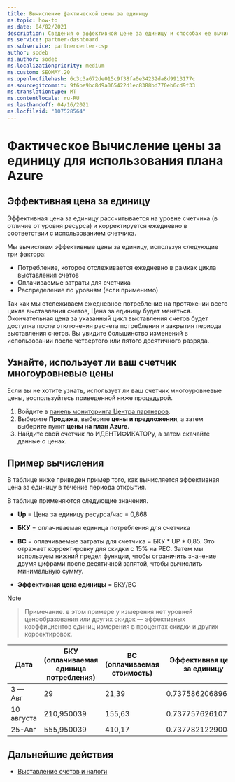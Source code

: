 ```yaml
---
title: Вычисление фактической цены за единицу
ms.topic: how-to
ms.date: 04/02/2021
description: Сведения о эффективной цене за единицу и способах ее вычисления. В этой статье также приводится пример вычисления.
ms.service: partner-dashboard
ms.subservice: partnercenter-csp
author: sodeb
ms.author: sodeb
ms.localizationpriority: medium
ms.custom: SEOMAY.20
ms.openlocfilehash: 6c3c3a672de015c9f38fa0e34232da8d9913177c
ms.sourcegitcommit: 9f6be9bc8d9a065422d1ec8388bd770eb6cd9f33
ms.translationtype: MT
ms.contentlocale: ru-RU
ms.lasthandoff: 04/16/2021
ms.locfileid: "107528564"
---
```

# <a name="effective-unit-price-calculation-for-azure-plan-consumption"></a>Фактическое Вычисление цены за единицу для использования плана Azure

## <a name="the-effective-unit-price"></a>Эффективная цена за единицу

Эффективная цена за единицу рассчитывается на уровне счетчика (в отличие от уровня ресурса) и корректируется ежедневно в соответствии с использованием счетчика.

Мы вычисляем эффективные цены за единицу, используя следующие три фактора:

- Потребление, которое отслеживается ежедневно в рамках цикла выставления счетов
- Оплачиваемые затраты для счетчика
- Распределение по уровням (если применимо)

Так как мы отслеживаем ежедневное потребление на протяжении всего цикла выставления счетов, Цена за единицу будет меняться. Окончательная цена за указанный цикл выставления счетов будет доступна после отключения расчета потребления и закрытия периода выставления счетов. Вы увидите большинство изменений в использовании после четвертого или пятого десятичного разряда.

## <a name="find-out-whether-your-meter-uses-tiered-pricing"></a>Узнайте, использует ли ваш счетчик многоуровневые цены

Если вы не хотите узнать, использует ли ваш счетчик многоуровневые цены, воспользуйтесь приведенной ниже процедурой. 

1. Войдите в [панель мониторинга Центра партнеров](https://partner.microsoft.com/dashboard/).
2. Выберите **Продажа**, выберите **цены и предложения**, а затем выберите пункт **цены на план Azure**.
3. Найдите свой счетчик по ИДЕНТИФИКАТОРу, а затем скачайте данные о ценах. 

## <a name="sample-calculation"></a>Пример вычисления

В таблице ниже приведен пример того, как вычисляется эффективная цена за единицу в течение периода открытия.

В таблице применяются следующие значения. 

- **Up** = Цена за единицу ресурса/час = 0,868

- **БКУ** = оплачиваемая единица потребления для счетчика

- **BC** = оплачиваемые затраты для счетчика = БКУ * UP * 0,85. Это отражает корректировку для скидки с 15% на PEC. Затем мы используем нижний предел функции, чтобы ограничить значение двумя цифрами после десятичной запятой, чтобы вычислить минимальную сумму. 

- **Эффективная цена единицы** = БКУ/BC

>[!NOTE]

>Примечание. в этом примере у измерения нет уровней ценообразования или других скидок — эффективных коэффициентов единиц измерения в процентах скидки и других корректировок.


| Дата | БКУ (оплачиваемая единица потребления) | BC (оплачиваемая стоимость) | Эффективная цена за единицу |
| ------ | ----------- | ----------- | ----------- |  
| 3 — Авг | 29 | 21,39 | 0.737586206896552 |
| 10 августа | 210,950039 | 155,63 | 0.737757626107858 |
| 25-Авг | 555,950039 | 410,17 | 0.737782122900436 |

## <a name="next-steps"></a>Дальнейшие действия

- [Выставление счетов и налоги](billing.md)

